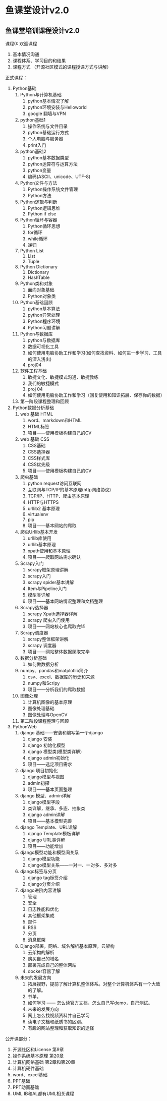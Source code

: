 # 鱼课堂设计v2.0

## 

## 鱼课堂培训课程设计v2.0

课程0: 欢迎课程

1. 基本情况沟通
2. 课程体系、学习目的和结果
3. 课程方式 （开源社区模式的课程授课方式与讲解） 

正式课程：

1. Python基础
   1. Python与计算机基础
      1. python基本情况了解
      2. python环境安装与Helloworld
      3. google 翻墙与VPN 
   2. python基础1
      1. 操作系统与文件目录
      2. python基础运行方式
      3. 个人电脑与服务器
      4. print入门
   3. python基础2
      1. python基本数据类型
      2. python运算符与运算方法
      3. python变量
      4. 编码\(ASCII、unicode、UTF-8\)
   4. Python文件与方法
      1. Python操作系统文件管理
      2. Python方法
   5. Python逻辑与判断
      1. Python逻辑思维
      2. Python if else
   6. Python循环与容器
      1. Python循环思想
      2. for循环
      3. while循环
      4. 递归
   7. Python List
      1. List
      2. Tuple
   8. Python Dictionary
      1. Dictionary
      2. HashTable
   9. Python类和对象
      1. 面向对象基础
      2. Python对象类
   10. Python基础回顾
       1. python基本算法
       2. python异常处理
       3. Python程序环境
       4. Python习题讲解
   11. Python与数据库
       1. python与数据库
       2. 数据可视化工具
       3. 如何使用电脑协助工作和学习\(如何查找资料、如何进一步学习、工具的深入浅出\)
       4. proj04
   12. 软件工程基础
       1. 敏捷文化、敏捷模式沟通、敏捷教练
       2. 我们的敏捷模式
       3. proj 04
       4. 如何使用电脑协助工作和学习（回复使用和知识拓展、保存你的数据）
   13. 第一阶段课程整理和回顾 
2. Python数据分析基础
   1. web 基础 HTML
      1. word、markdown和HTML
      2. HTML标签
      3. 项目——使用模板构建自己的CV
   2. web 基础 CSS
      1. CSS基础
      2. CSS选择器
      3. CSS样式库
      4. CSS优先级
      5. 项目——使用模板构建自己的CV
   3. 爬虫基础
      1. python request访问互联网
      2. 互联网与TCP/IP的基本原理\(http网络协议\)
      3. TCP/IP、HTTP、爬虫基本原理
      4. HTTP与HTTPS
      5. urllib2 基本原理
      6. virtualenv
      7. pip
      8. 项目——基本网站的爬取
   4. 爬虫Urllib基本开发
      1. urllib库使用
      2. urllib基本原理
      3. xpath使用和基本原理
      4. 项目——爬取网站需求确认
   5. Scrapy入门
      1. scrapy框架原理讲解
      2. scrapy入门
      3. scrapy spider基本讲解
      4. Item与Pipeline入门
      5. 模型类详解
      6. 项目——基本网站情况整理和文档整理
   6. Scrapy选择器
      1. scrapy Xpath选择器详解
      2. scrapy 爬虫入门使用
      3. 项目——网站核心也爬取完毕
   7. Scrapy调度器
      1. scrapy整体框架讲解
      2. scrapy 调度器
      3. 项目——网站整体数据爬取完毕
   8. 数据分析基础
      1. 如何做数据分析
   9. numpy、pandas和matplotlib简介
      1. csv、excel、数据库的历史和来源
      2. numpy和Scripy
      3. 项目——分析我们的爬取数据
   10. 图像处理
       1. 计算机图像的基本原理
       2. 图像处理基础
       3. 图像处理与OpenCV
   11. 第二阶段课程整理与回顾 
3. PythonWeb
   1. django 基础——安装和编写第一个django
      1. django 安装
      2. django 初始化模型
      3. django 模型类\(模型类详解\)
      4. django admin初始化
      5. 项目——选定项目需求
   2. django 项目初始化
      1. django模型与视图
      2. admin初探
      3. 项目——基本页面整理
   3. django 模型、admin详解
      1. django模型字段
      2. 类详解，继承、多态、抽象类
      3. django admin详解
      4. 项目——基本模型完善
   4. django Template、URL详解
      1. django Template模板详解 
      2. django URL类详解
      3. 项目——功能增加
   5. django模型功能和模型间关系
      1. django模型功能
      2. django模型关系——一对一、一对多、多对多
   6. django标签与分页
      1. django tag标签介绍
      2. django分页介绍
   7. django进阶内容讲解
      1. 管理
      2. 安全
      3. 日志性能和优化
      4. 其他框架集成
      5. 邮件
      6. RSS
      7. 分页
      8. 消息框架
   8. Django部署，网络、域名解析基本原理，云架构
      1. 云架构的解析
      2. 购买自己的域名
      3. 部署完成自己的整体网站
      4. docker容器了解
   9. 未来的发展方向
      1. 拓展视野，提前了解计算机整体体系。对整个计算机体系有一个大致的了解。
      2. 书单。
      3. 如何学习 —— 怎么读官方文档，怎么自己写demo，自己测试。
      4. 未来的发展方向
      5. 网上怎么找视频资料并自己学习
      6. 读电子文档和纸质书的区别。
      7. 有趣的网站整理和获取知识的途径

公开课部分：

1. 开源社区和License   第9章
2. 操作系统基本原理    第20章
3. 计算机网络基础     第2章和第20章
4. 计算机硬件基础    
5. word、excel基础
6. PPT基础
7. PPT动画基础
8. UML  IB和AL都有UML相关课程

